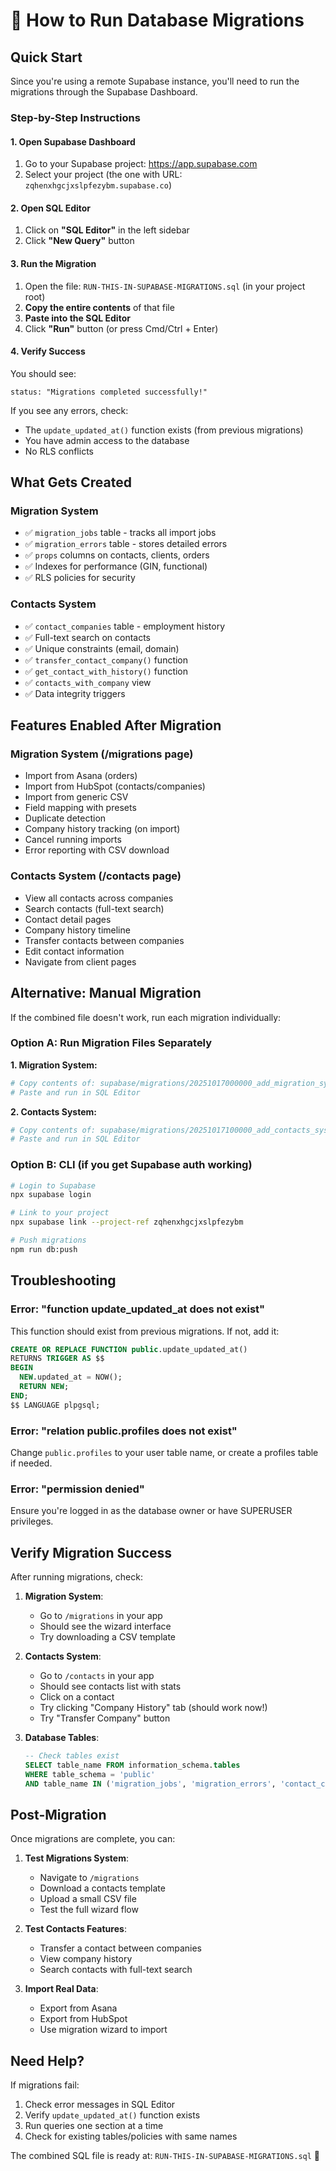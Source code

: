 # 🚀 How to Run Database Migrations

## Quick Start

Since you're using a remote Supabase instance, you'll need to run the migrations through the Supabase Dashboard.

### Step-by-Step Instructions

#### 1. Open Supabase Dashboard
1. Go to your Supabase project: https://app.supabase.com
2. Select your project (the one with URL: `zqhenxhgcjxslpfezybm.supabase.co`)

#### 2. Open SQL Editor
1. Click on **"SQL Editor"** in the left sidebar
2. Click **"New Query"** button

#### 3. Run the Migration
1. Open the file: `RUN-THIS-IN-SUPABASE-MIGRATIONS.sql` (in your project root)
2. **Copy the entire contents** of that file
3. **Paste into the SQL Editor**
4. Click **"Run"** button (or press Cmd/Ctrl + Enter)

#### 4. Verify Success
You should see:
```
status: "Migrations completed successfully!"
```

If you see any errors, check:
- The `update_updated_at()` function exists (from previous migrations)
- You have admin access to the database
- No RLS conflicts

## What Gets Created

### Migration System
- ✅ `migration_jobs` table - tracks all import jobs
- ✅ `migration_errors` table - stores detailed errors
- ✅ `props` columns on contacts, clients, orders
- ✅ Indexes for performance (GIN, functional)
- ✅ RLS policies for security

### Contacts System
- ✅ `contact_companies` table - employment history
- ✅ Full-text search on contacts
- ✅ Unique constraints (email, domain)
- ✅ `transfer_contact_company()` function
- ✅ `get_contact_with_history()` function
- ✅ `contacts_with_company` view
- ✅ Data integrity triggers

## Features Enabled After Migration

### Migration System (/migrations page)
- Import from Asana (orders)
- Import from HubSpot (contacts/companies)
- Import from generic CSV
- Field mapping with presets
- Duplicate detection
- Company history tracking (on import)
- Cancel running imports
- Error reporting with CSV download

### Contacts System (/contacts page)
- View all contacts across companies
- Search contacts (full-text search)
- Contact detail pages
- Company history timeline
- Transfer contacts between companies
- Edit contact information
- Navigate from client pages

## Alternative: Manual Migration

If the combined file doesn't work, run each migration individually:

### Option A: Run Migration Files Separately

**1. Migration System:**
```bash
# Copy contents of: supabase/migrations/20251017000000_add_migration_system.sql
# Paste and run in SQL Editor
```

**2. Contacts System:**
```bash
# Copy contents of: supabase/migrations/20251017100000_add_contacts_system.sql
# Paste and run in SQL Editor
```

### Option B: CLI (if you get Supabase auth working)

```bash
# Login to Supabase
npx supabase login

# Link to your project
npx supabase link --project-ref zqhenxhgcjxslpfezybm

# Push migrations
npm run db:push
```

## Troubleshooting

### Error: "function update_updated_at does not exist"

This function should exist from previous migrations. If not, add it:

```sql
CREATE OR REPLACE FUNCTION public.update_updated_at()
RETURNS TRIGGER AS $$
BEGIN
  NEW.updated_at = NOW();
  RETURN NEW;
END;
$$ LANGUAGE plpgsql;
```

### Error: "relation public.profiles does not exist"

Change `public.profiles` to your user table name, or create a profiles table if needed.

### Error: "permission denied"

Ensure you're logged in as the database owner or have SUPERUSER privileges.

## Verify Migration Success

After running migrations, check:

1. **Migration System**:
   - Go to `/migrations` in your app
   - Should see the wizard interface
   - Try downloading a CSV template

2. **Contacts System**:
   - Go to `/contacts` in your app
   - Should see contacts list with stats
   - Click on a contact
   - Try clicking "Company History" tab (should work now!)
   - Try "Transfer Company" button

3. **Database Tables**:
   ```sql
   -- Check tables exist
   SELECT table_name FROM information_schema.tables 
   WHERE table_schema = 'public' 
   AND table_name IN ('migration_jobs', 'migration_errors', 'contact_companies');
   ```

## Post-Migration

Once migrations are complete, you can:

1. **Test Migrations System**:
   - Navigate to `/migrations`
   - Download a contacts template
   - Upload a small CSV file
   - Test the full wizard flow

2. **Test Contacts Features**:
   - Transfer a contact between companies
   - View company history
   - Search contacts with full-text search

3. **Import Real Data**:
   - Export from Asana
   - Export from HubSpot
   - Use migration wizard to import

## Need Help?

If migrations fail:
1. Check error messages in SQL Editor
2. Verify `update_updated_at()` function exists
3. Run queries one section at a time
4. Check for existing tables/policies with same names

The combined SQL file is ready at: `RUN-THIS-IN-SUPABASE-MIGRATIONS.sql` 🚀

